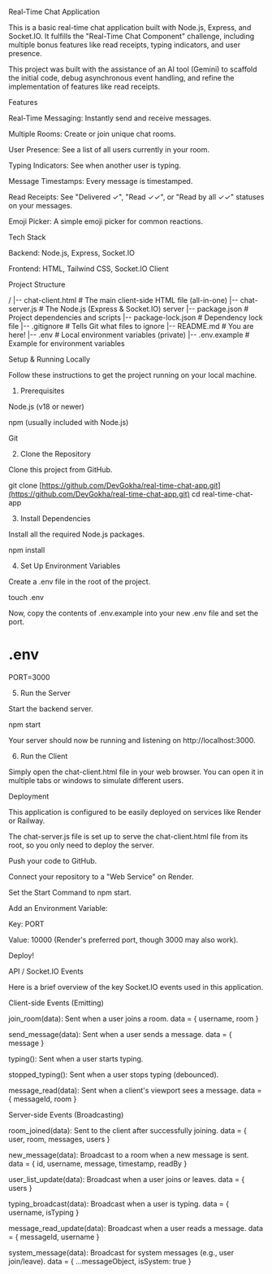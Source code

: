 Real-Time Chat Application

This is a basic real-time chat application built with Node.js, Express, and Socket.IO. It fulfills the "Real-Time Chat Component" challenge, including multiple bonus features like read receipts, typing indicators, and user presence.

This project was built with the assistance of an AI tool (Gemini) to scaffold the initial code, debug asynchronous event handling, and refine the implementation of features like read receipts.

Features

Real-Time Messaging: Instantly send and receive messages.

Multiple Rooms: Create or join unique chat rooms.

User Presence: See a list of all users currently in your room.

Typing Indicators: See when another user is typing.

Message Timestamps: Every message is timestamped.

Read Receipts: See "Delivered ✓", "Read ✓✓", or "Read by all ✓✓" statuses on your messages.

Emoji Picker: A simple emoji picker for common reactions.

Tech Stack

Backend: Node.js, Express, Socket.IO

Frontend: HTML, Tailwind CSS, Socket.IO Client

Project Structure

/
|-- chat-client.html       # The main client-side HTML file (all-in-one)
|-- chat-server.js         # The Node.js (Express & Socket.IO) server
|-- package.json           # Project dependencies and scripts
|-- package-lock.json      # Dependency lock file
|-- .gitignore             # Tells Git what files to ignore
|-- README.md              # You are here!
|-- .env                   # Local environment variables (private)
|-- .env.example           # Example for environment variables


Setup & Running Locally

Follow these instructions to get the project running on your local machine.

1. Prerequisites

Node.js (v18 or newer)

npm (usually included with Node.js)

Git

2. Clone the Repository

Clone this project from GitHub.

git clone [https://github.com/DevGokha/real-time-chat-app.git](https://github.com/DevGokha/real-time-chat-app.git)
cd real-time-chat-app


3. Install Dependencies

Install all the required Node.js packages.

npm install


4. Set Up Environment Variables

Create a .env file in the root of the project.

touch .env


Now, copy the contents of .env.example into your new .env file and set the port.

# .env
PORT=3000


5. Run the Server

Start the backend server.

npm start


Your server should now be running and listening on http://localhost:3000.

6. Run the Client

Simply open the chat-client.html file in your web browser. You can open it in multiple tabs or windows to simulate different users.

Deployment

This application is configured to be easily deployed on services like Render or Railway.

The chat-server.js file is set up to serve the chat-client.html file from its root, so you only need to deploy the server.

Push your code to GitHub.

Connect your repository to a "Web Service" on Render.

Set the Start Command to npm start.

Add an Environment Variable:

Key: PORT

Value: 10000 (Render's preferred port, though 3000 may also work).

Deploy!

API / Socket.IO Events

Here is a brief overview of the key Socket.IO events used in this application.

Client-side Events (Emitting)

join_room(data): Sent when a user joins a room. data = { username, room }

send_message(data): Sent when a user sends a message. data = { message }

typing(): Sent when a user starts typing.

stopped_typing(): Sent when a user stops typing (debounced).

message_read(data): Sent when a client's viewport sees a message. data = { messageId, room }

Server-side Events (Broadcasting)

room_joined(data): Sent to the client after successfully joining. data = { user, room, messages, users }

new_message(data): Broadcast to a room when a new message is sent. data = { id, username, message, timestamp, readBy }

user_list_update(data): Broadcast when a user joins or leaves. data = { users }

typing_broadcast(data): Broadcast when a user is typing. data = { username, isTyping }

message_read_update(data): Broadcast when a user reads a message. data = { messageId, username }

system_message(data): Broadcast for system messages (e.g., user join/leave). data = { ...messageObject, isSystem: true }
